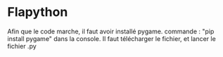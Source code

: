 # Flapython
Afin que le code marche, il faut avoir installé pygame.
commande : "pip install pygame" dans la console.
Il faut télécharger le fichier, et lancer le fichier .py
